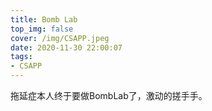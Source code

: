 ```yaml
---
title: Bomb Lab
top_img: false
cover: /img/CSAPP.jpeg
date: 2020-11-30 22:00:07
tags:
- CSAPP
---
```


拖延症本人终于要做BombLab了，激动的搓手手。